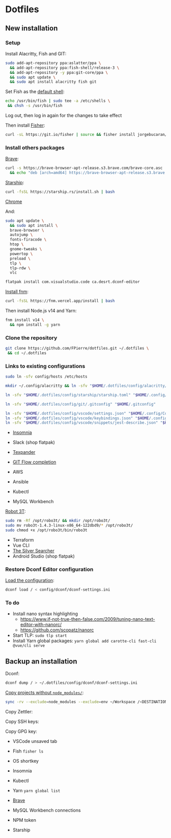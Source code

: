 # Dotfiles

## New installation

### Setup

Install Alacritty, Fish and GIT:

```sh
sudo add-apt-repository ppa:aslatter/ppa \
  && add-apt-repository ppa:fish-shell/release-3 \
  && add-apt-repository -y ppa:git-core/ppa \
  && sudo apt update \
  && sudo apt install alacritty fish git
```

Set Fish as the [default shell](https://fishshell.com/docs/current/tutorial.html#switching-to-fish):

```sh
echo /usr/bin/fish | sudo tee -a /etc/shells \
 && chsh -s /usr/bin/fish
```

Log out, then log in again for the changes to take effect

Then install [Fisher](https://github.com/jorgebucaran/fisher):

```sh
curl -sL https://git.io/fisher | source && fisher install jorgebucaran/fisher
```

### Install others packages

[Brave](https://brave.com/linux/#release-channel-installation):

```sh
curl -s https://brave-browser-apt-release.s3.brave.com/brave-core.asc | sudo apt-key --keyring /etc/apt/trusted.gpg.d/brave-browser-release.gpg add - \
  && echo "deb [arch=amd64] https://brave-browser-apt-release.s3.brave.com/ stable main" | sudo tee /etc/apt/sources.list.d/brave-browser-release.list
```

[Starship](https://starship.rs/guide/#%F0%9F%9A%80-installation):

```sh
curl -fsSL https://starship.rs/install.sh | bash
```

[Chrome](https://www.google.fr/chrome/?brand=FKPE&gclsrc=ds&gclsrc=ds)

And:

```sh
sudo apt update \
  && sudo apt install \
  brave-browser \
  autojump \
  fonts-firacode \
  htop \
  gnome-tweaks \
  powertop \
  preload \
  tlp \
  tlp-rdw \
  vlc
```

```sh
flatpak install com.visualstudio.code ca.desrt.dconf-editor
```

[Install fnm](https://github.com/Schniz/fnm#using-a-script-macoslinux):

```sh
curl -fsSL https://fnm.vercel.app/install | bash
```

Then install Node.js v14 and Yarn:

```sh
fnm install v14 \
  && npm install -g yarn
```

### Clone the repository

```sh
git clone https://github.com/FPierre/dotfiles.git ~/.dotfiles \
 && cd ~/.dotfiles
```

### Links to existing configurations

```sh
sudo ln -sfv config/hosts /etc/hosts

mkdir ~/.config/alacritty && ln -sfv "$HOME/.dotfiles/config/alacritty/alacritty.yml" "$HOME/.config/alacritty/alacritty.yml"

ln -sfv "$HOME/.dotfiles/config/starship/starship.toml" "$HOME/.config/starship.toml"

ln -sfv "$HOME/.dotfiles/config/git/.gitconfig" "$HOME/.gitconfig"

ln -sfv "$HOME/.dotfiles/config/vscode/settings.json" "$HOME/.config/Code/User/settings.json"
ln -sfv "$HOME/.dotfiles/config/vscode/keybindings.json" "$HOME/.config/Code/User/keybindings.json"
ln -sfv "$HOME/.dotfiles/config/vscode/snippets/jest-describe.json" "$HOME/.config/Code/User//snippets/jest-describe.json"
```

* [Insomnia](https://support.insomnia.rest/article/23-installation#linux)
* Slack (shop flatpak)
* [Texpander](https://github.com/leehblue/texpander)
* [GIT Flow completion](https://github.com/bobthecow/git-flow-completion)

* AWS
* Ansible
* Kubectl
* MySQL Workbench

[Robot 3T](https://gist.github.com/abdallahokasha/37911a64ad289487387e2d1a144604ae):

```sh
sudo rm -Rf /opt/robo3t/ && mkdir /opt/robo3t/
sudo mv robo3t-1.4.3-linux-x86_64-122dbd9/* /opt/robo3t/
sudo chmod +x /opt/robo3t/bin/robo3t
```

* Terraform
* Vue CLI
* [The Silver Searcher](https://github.com/ggreer/the_silver_searcher)
* Android Studio (shop flatpak)


### Restore Dconf Editor configuration

[Load the configuration](https://askubuntu.com/a/1069446):

```sh
dconf load / < config/dconf/dconf-settings.ini
```

### To do

* Install nano syntax highlighting
  * https://www.if-not-true-then-false.com/2009/tuning-nano-text-editor-with-nanorc/
  * https://github.com/scopatz/nanorc
* Start TLP: `sudo tlp start`
* Install Yarn global packages: `yarn global add carotte-cli fast-cli @vue/cli serve`

## Backup an installation

Dconf:

```sh
dconf dump / > ~/.dotfiles/config/dconf/dconf-settings.ini
```

[Copy projects without `node_modules/`](https://unix.stackexchange.com/a/345001):

```sh
sync -rv --exclude=node_modules --exclude=env ~/Workspace /<DESTINATION>
```

Copy Zettler:

Copy SSH keys:

Copy GPG key:

* VSCode unsaved tab
* Fish `fisher ls`
* OS shortkey
* Insomnia
* Kubectl
* Yarn `yarn global list`

* [Brave](https://support.brave.com/hc/en-us/articles/360019782291-How-do-I-import-or-export-browsing-data-)
* MySQL Workbench connections
* NPM token
* Starship
